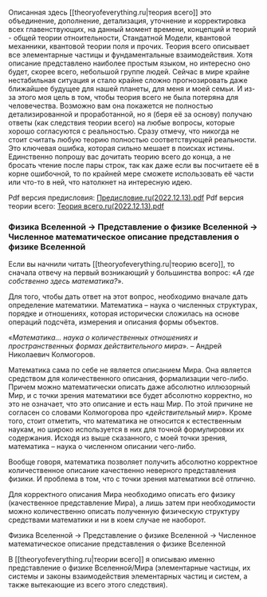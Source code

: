 Описанная здесь [[theoryofeverything.ru|теория всего]] это объединение, дополнение, детализация, уточнение и корректировка всех главенствующих, на данный момент времени, концепций и теорий - общей теории отноительности, Стандатной Модели, квантовой механники, квантовой теории поля и прочих. Теория всего описывает все элементарные частицы и фундаментальные взаимодействия. Хотя описание представлено наиболее простым языком, но интересно оно будет, скорее всего, небольшой группе людей. Сейчас в мире крайне нестабильная ситуация и стало крайне сложно прогнозировать даже ближайшее будущее для нашей планеты, для меня и моей семьи. И из-за этого моя цель в том, чтобы теория всего не была потеряна для человечества. Возможно вам она покажется не полностью детализированной и проработанной, но я (беря её за основу) получаю ответы (как следствия теории всего) на любые вопросы, которые хорошо согласуются с реальностью. Сразу отмечу, что никогда не стоит считать любую теорию полностью соответствующей реальности. Это ключевая ошибка, которая сильно мешает в поисках истины. Единственно попрошу вас дочитать теорию всего до конца, а не бросать чтение после пары строк, так как даже если вы посчитаете её в корне ошибочной, то по крайней мере сможете использовать её части или что-то в ней, что натолкнет на интересную идею.

Pdf версия предисловия: [Предисловие.ru(2022.12.13).pdf](Files/Предисловие.ru(2022.12.13).pdf)
Pdf версия теории всего: [Теория всего.ru(2022.12.13).pdf](Files/Теория_всего.ru(2022.12.13).pdf)

### Физика Вселенной → Представление о физике Вселенной → Численное математическое описание представления о физике Вселенной 

Если вы начнили читать [[theoryofeverything.ru|теорию всего]], то сначала отвечу на первый возникающий у большинства вопрос: «_А где собственно здесь математика?_».

Для того, чтобы дать ответ на этот вопрос, необходимо вначале дать определение математики. Математика – наука о численных структурах, порядке и отношениях, которая исторически сложилась на основе операций подсчёта, измерения и описания формы объектов.

«_Математика… наука о количественных отношениях и пространственных формах действительного мира_». – Андрей Николаевич Колмогоров.

Математика сама по себе не является описанием Мира. Она является средством для количественного описания, формализации чего-либо. Причем можно математически описать даже абсолютно иллюзорный Мир, и с точки зрения математики все будет абсолютно корректно, но это не означает, что это описание и есть наш Мир. По этой причине не согласен со словами Колмогорова про «_действительный мир_». Кроме того, стоит отметить, что математика не относится к естественным наукам, но широко используется в них для точной формулировки их содержания. Исходя из выше сказанного, с моей точки зрения, математика – наука о численном описании чего-либо.

Вообще говоря, математика позволяет получить абсолютно корректное количественное описание качественно неверного представления физики. И проблема в том, что с точки зрения математики всё отлично.

Для корректного описания Мира необходимо описать его физику (качественное представление Мира), а лишь затем при необходимости можно количественно описать полученную физическую структуру средствами математики и ни в коем случае не наоборот.

Физика Вселенной → Представление о физике Вселенной → Численное математическое описание представления о физике Вселенной

В [[theoryofeverything.ru|теории всего]] я описываю именно представление о физике Вселенной/Мира (элементарные частицы, их системы и законы взаимодействия элементарных частиц и систем, а также вытекающие из всего этого следствия).


